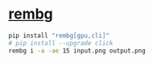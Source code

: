 # [rembg](https://github.com/danielgatis/rembg)

```sh
pip install "rembg[gpu,cli]"
# pip install --upgrade click
rembg i -a -ae 15 input.png output.png
```